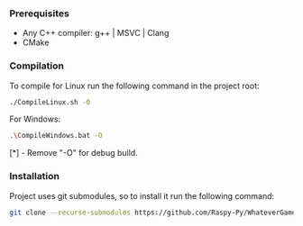 ### Prerequisites

- Any C++ compiler: g++ | MSVC | Clang
- CMake

### Compilation

To compile for Linux run the following command in the project root:
```bash
./CompileLinux.sh -O
```

For Windows:
```bash
.\CompileWindows.bat -O
```

[*] - Remove "-O" for debug build.

### Installation

Project uses git submodules, so to install it run the following command:
```bash
git clone --recurse-submodules https://github.com/Raspy-Py/WhateverGame.git
```
